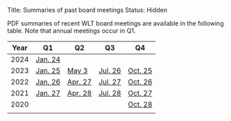 Title: Summaries of past board meetings
Status: Hidden

PDF summaries of recent WLT board meetings are available in the
following table.  Note that annual meetings occur in Q1.

| Year | Q1                                      | Q2                                      | Q3                                      | Q4                                      |
| ---- | ----                                    | ----                                    | ----                                    | ----                                    |
| 2024 | [Jan. 24]({static}/pdfs/2024-01-24.pdf) |                                         |                                         |                                         |
| 2023 | [Jan. 25]({static}/pdfs/2023-01-25.pdf) | [May  3]({static}/pdfs/2023-05-03.pdf)  | [Jul. 26]({static}/pdfs/2023-07-26.pdf) | [Oct. 25]({static}/pdfs/2023-10-25.pdf) |
| 2022 | [Jan. 26]({static}/pdfs/2022-01-26.pdf) | [Apr. 27]({static}/pdfs/2022-04-27.pdf) | [Jul. 27]({static}/pdfs/2022-07-27.pdf) | [Oct. 26]({static}/pdfs/2022-10-26.pdf) |
| 2021 | [Jan. 27]({static}/pdfs/2021-01-27.pdf) | [Apr. 28]({static}/pdfs/2021-04-28.pdf) | [Jul. 28]({static}/pdfs/2021-07-28.pdf) | [Oct. 27]({static}/pdfs/2021-10-27.pdf) |
| 2020 |                                         |                                         |                                         | [Oct. 28]({static}/pdfs/2020-10-28.pdf) |
|      |                                         |                                         |                                         |                                         |
